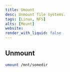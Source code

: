 ```yaml
---
title: Umount
desc: Unmount file systems.
tags: [Linux, NFS]
alts: [Mount]
website:
render_with_liquid: false
---
```


## Unmount

```sh
umount /mnt/somedir
```